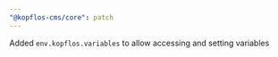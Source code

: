 ```yaml
---
"@kopflos-cms/core": patch
---
```


Added `env.kopflos.variables` to allow accessing and setting variables
